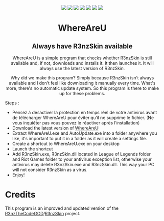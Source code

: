 <div align="center">
<img src="https://img.shields.io/badge/Status-Working-brightgreen?style=for-the-badge" />
<img src="https://img.shields.io/github/v/release/soraclee/WhereAreU?style=for-the-badge" />
<img src="https://img.shields.io/badge/Language-Python-green?style=for-the-badge" />
<img src="https://img.shields.io/badge/Game-League_of_Legends-6373ce?style=for-the-badge" />
<img src="https://img.shields.io/badge/Platform-Windows-blue?style=for-the-badge" />
<img src="https://img.shields.io/github/release-date/soraclee/WhereAreU?style=for-the-badge" />
<img src="https://img.shields.io/github/downloads/soraclee/WhereAreU/total?style=for-the-badge" />



# **WhereAreU**
## **Always have R3nzSkin available**

WhereAreU is a simple program that checks whether R3nzSkin is still available and, if not, downloads and installs it. It then launches it. It will always use the latest version of R3nzSkin.

Why did we make this program? Simply because R3nzSkin isn't always available and I don't feel like downloading it manually every time. What's more, there's no automatic update system. So this program is there to make up for these problems.
</div>

Steps :
- Pensez à desactiver la protection en temps réel de votre antivirus avant de télécharger WhereAreU pour éviter qu'il ne supprime le fichier. (Ne vous inquiéter pas vous pouvez le réactiver après l'installation)
- Download the latest version of [WhereAreU](https://github.com/Soraclee/WhereAreU/releases/latest)
- Extract WhereAreU.exe and AutoUpdate.exe into a folder anywhere you like, it's important to put it in a folder as it will create a settings file.
- Create a shortcut to WhereAreU.exe on your desktop
- Launch the shortcut
- Add R3nzSkin.exe, R3nzSkin.dll located in League of Legends folder and Riot Games folder to your antivirus exception list, otherwise your antivirus may delete R3nzSkin.exe and R3nzSkin.dll. This way your PC will not consider R3nzSkin as a virus.
- Enjoy!

# Credits

This program is an improved and updated version of the <a href="https://github.com/R3nzTheCodeGOD">R3nzTheCodeGOD</a>/<a href="https://github.com/R3nzTheCodeGOD/R3nzSkin">R3nzSkin</a> project.